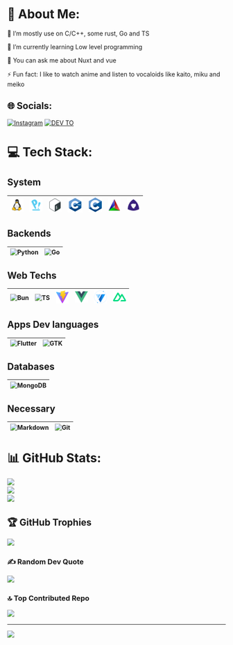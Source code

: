 # 💫 About Me:

🔭 I’m mostly use on C/C++, some rust, Go and TS

🌱 I’m currently learning Low level programming

💬 You can ask me about Nuxt and vue

⚡ Fun fact: I like to watch anime and listen to vocaloids like kaito, miku and meiko


## 🌐 Socials:
[![Instagram](https://img.shields.io/badge/Instagram-%23E4405F.svg?logo=Instagram&logoColor=white)](https://instagram.com/jaipalbh7) 
[![DEV TO](https://img.shields.io/badge/DEV.TO-%230A0A0A.svg?logo=devdotto)](https://dev.to/bhjaipal)

# 💻 Tech Stack:

## System

<table>
  <thead>
    <tr>
      <th>
        <img alt="Linux" src="assets/linux.svg" width="30" />
      </th>
      <th>
        <img alt="Pop OS" src="assets/pop-os.svg" width="30" />
      </th>
      <th>
        <img alt="Shell Script" src="assets/bash.svg" width="30" />
      </th>
      <th>
        <img alt="C++" src="assets/cpp3.svg" width="35" />
      </th>
      <th>
        <img alt="C" src="assets/c.png" width="30" />
      </th>
      <th>
        <img alt="CMake" src="assets/cmake.svg" width="30" />
      </th>
      <th>
        <img alt="Meson" src="assets/meson.svg" width="30" />
      </th>
    </tr>
  </thead>
</table>

## Backends

<table>
  <thead>
    <tr>
      <th>
        <img alt="Python" src="https://www.python.org/static/favicon.ico" width="30" />
      </th>
      <th>
        <img alt="Go" src="https://upload.wikimedia.org/wikipedia/commons/thumb/0/05/Go_Logo_Blue.svg/512px-Go_Logo_Blue.svg.png?20191207190041" width="30" />
      </th>
    </tr>
  </thead>
</table>

## Web Techs

<table>
  <thead>
    <tr>
      <th>
        <img alt="Bun" src="https://bun.sh/logo.svg" width="30" />
      </th>
      <th>
        <img alt="TS" src="https://www.typescriptlang.org/favicon-32x32.png?v=8944a05a8b601855de116c8a56d3b3ae" width="30" />
      </th>
      <th>
        <img alt="Vite" src="assets/vite.png" width="30" />
      </th>
      <th>
        <img alt="Vue" src="assets/vue.png" width="30" />
      </th>
      <th>
        <img alt="Vuetify" src="assets/vuetify.svg" width="30" />
      </th>
      <th>
        <img alt="Nuxt 3" src="assets/nuxt.svg" width="30" />
      </th>
    </tr>
  </thead>
</table>

## Apps Dev languages

<table>
  <thead>
    <tr>
      <th>
        <img alt="Flutter" src="https://storage.googleapis.com/cms-storage-bucket/4fd0db61df0567c0f352.png" width="30" />
      </th>
      <th>
        <img alt="GTK" src="https://www.gtk.org/assets/img/logo-gtk-sm.png" width="30" />
      </th>
    </tr>
  </thead>
</table>

## Databases

<table>
  <thead>
    <tr>
      <th>
        <img alt="MongoDB" src="https://www.mongodb.com/assets/images/global/favicon.ico" width="30" />
      </th>
    </tr>
  </thead>
</table>

## Necessary

<table>
  <thead>
    <tr>
      <th>
        <img alt="Markdown" src="https://upload.wikimedia.org/wikipedia/commons/thumb/4/41/1280px_Markdown_with_White_Background.png/960px-1280px_Markdown_with_White_Background.png?20201012215436" width="30" />
      </th>
      <th>
        <img alt="Git" src="https://git-scm.com/favicon.ico" " width="30" />
      </th>
    </tr>
  </thead>
</table>

# 📊 GitHub Stats:
![](https://github-readme-stats.vercel.app/api?username=BhJaipal&theme=tokyonight&hide_border=false&include_all_commits=false&count_private=false)<br/>
![](https://github-readme-streak-stats.herokuapp.com/?user=BhJaipal&theme=tokyonight&hide_border=false)<br/>
![](https://github-readme-stats.vercel.app/api/top-langs/?username=BhJaipal&theme=tokyonight&hide_border=false&include_all_commits=false&count_private=false&layout=compact)

## 🏆 GitHub Trophies
![](https://github-profile-trophy.vercel.app/?username=BhJaipal&theme=onedark&no-frame=false&no-bg=false&margin-w=4)

### ✍️ Random Dev Quote
![](https://quotes-github-readme.vercel.app/api?type=horizontal&theme=radical)

### 🔝 Top Contributed Repo
![](https://github-contributor-stats.vercel.app/api?username=BhJaipal&limit=5&theme=tokyonight&combine_all_yearly_contributions=true)

---
[![](https://visitcount.itsvg.in/api?id=BhJaipal&icon=0&color=0)](https://visitcount.itsvg.in)

<!-- Proudly created with GPRM ( https://gprm.itsvg.in ) -->
